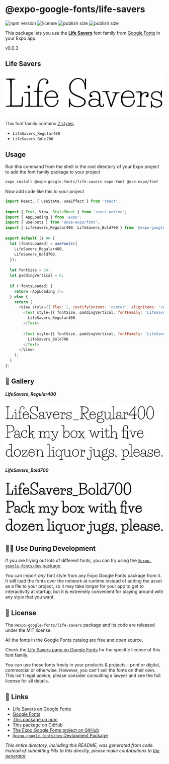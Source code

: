 # @expo-google-fonts/life-savers

![npm version](https://flat.badgen.net/npm/v/@expo-google-fonts/life-savers)
![license](https://flat.badgen.net/github/license/expo/google-fonts)
![publish size](https://flat.badgen.net/packagephobia/install/@expo-google-fonts/life-savers)
![publish size](https://flat.badgen.net/packagephobia/publish/@expo-google-fonts/life-savers)

This package lets you use the [**Life Savers**](https://fonts.google.com/specimen/Life+Savers) font family from [Google Fonts](https://fonts.google.com/) in your Expo app.

v0.0.3

## Life Savers

![Life Savers](./font-family.png)

This font family contains [2 styles](#-gallery).

- `LifeSavers_Regular400`
- `LifeSavers_Bold700`

## Usage

Run this command from the shell in the root directory of your Expo project to add the font family package to your project
```sh
expo install @expo-google-fonts/life-savers expo-font @use-expo/font
```

Now add code like this to your project
```js
import React, { useState, useEffect } from 'react';

import { Text, View, StyleSheet } from 'react-native';
import { AppLoading } from 'expo';
import { useFonts } from '@use-expo/font';
import { LifeSavers_Regular400, LifeSavers_Bold700 } from '@expo-google-fonts/life-savers';

export default () => {
  let [fontsLoaded] = useFonts({
    LifeSavers_Regular400,
    LifeSavers_Bold700,
  });

  let fontSize = 24;
  let paddingVertical = 6;

  if (!fontsLoaded) {
    return <AppLoading />;
  } else {
    return (
      <View style={{ flex: 1, justifyContent: 'center', alignItems: 'center' }}>
        <Text style={{ fontSize, paddingVertical, fontFamily: 'LifeSavers_Regular400' }}>
          LifeSavers_Regular400
        </Text>

        <Text style={{ fontSize, paddingVertical, fontFamily: 'LifeSavers_Bold700' }}>
          LifeSavers_Bold700
        </Text>
      </View>
    );
  }
};

```

## 🔡 Gallery

##### LifeSavers_Regular400
![LifeSavers_Regular400](./04d39ceac525bd7119947e50ca506cd62efc8803e38347a7b1d07e401463bcee.ttf.png)

##### LifeSavers_Bold700
![LifeSavers_Bold700](./362b7da392f70200e34ca8d939a7739b45fdd4cb54b9aee41f6a1db39d13a08b.ttf.png)


## 👩‍💻 Use During Development

If you are trying out lots of different fonts, you can try using the [`@expo-google-fonts/dev` package](https://github.com/expo/google-fonts/tree/master/font-packages/dev#readme).

You can import *any* font style from any Expo Google Fonts package from it. It will load the fonts
over the network at runtime instead of adding the asset as a file to your project, so it may take longer
for your app to get to interactivity at startup, but it is extremely convenient
for playing around with any style that you want.

## 📖 License

The `@expo-google-fonts/life-savers` package and its code are released under the MIT license.

All the fonts in the Google Fonts catalog are free and open source.

Check the [Life Savers page on Google Fonts](https://fonts.google.com/specimen/Life+Savers) for the specific license of this font family.

You can use these fonts freely in your products & projects - print or digital, commercial or otherwise. However, you can't sell the fonts on their own. This isn't legal advice, please consider consulting a lawyer and see the full license for all details.

## 🔗 Links

- [Life Savers on Google Fonts](https://fonts.google.com/specimen/Life+Savers)
- [Google Fonts](https://fonts.google.com/)
- [This package on npm](https://www.npmjs.com/package/@expo-google-fonts/life-savers)
- [This package on GitHub](https://github.com/expo/google-fonts/tree/master/font-packages/life-savers)
- [The Expo Google Fonts project on GitHub](https://github.com/expo/google-fonts)
- [`@expo-google-fonts/dev` Devlopment Package](https://github.com/expo/google-fonts/tree/master/font-packages/dev)


*This entire directory, including this README, was generated from code. Instead of submitting PRs to this directly, please make contributions to [the generator](https://github.com/expo/google-fonts/tree/master/packages/generator)*

